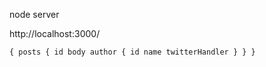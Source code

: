node server

http://localhost:3000/

`{
  posts {
    id
    body
    author {
      id
      name
      twitterHandler
    }
  }
}`

